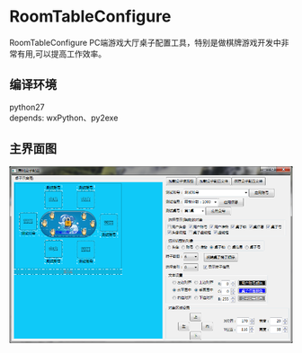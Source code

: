 # RoomTableConfigure
RoomTableConfigure PC端游戏大厅桌子配置工具，特别是做棋牌游戏开发中非常有用,可以提高工作效率。

## 编译环境
python27  
depends: wxPython、py2exe

## 主界面图
![RoomTableConfigure 界面](https://github.com/clouddreamfly/RoomTableConfigure/blob/master/doc/sample.png)